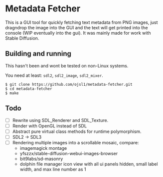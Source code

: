 # Metadata Fetcher
This is a GUI tool for quickly fetching text metadata from PNG images, just dragndrop the image into the GUI and the text will get printed into the console (WIP eventually into the gui). It was mainly made for work with Stable Diffusion.

## Building and running
This hasn't been and wont be tested on non-Linux systems.

You need at least: `sdl2`, `sdl2_image`, `sdl2_mixer`.

```
$ git clone https://github.com/ojsl1/metadata-fetcher.git
$ cd metadata-fetcher
$ make
```

## Todo
- [ ] Rewrite using SDL_Renderer and SDL_Texture.
- [ ] Render with OpenGL instead of SDL
- [ ] Abstract pure virtual class methods for runtime polymorphism.
- [ ] SDL2 -> SDL3
- [ ] Rendering multiple images into a scrollable mosaic, compare:
    - imagemagick montage
    - yfszzx/stable-diffusion-webui-images-browser
    - bit9labs/sd-masonry
    - dolphin file manager icon view with all ui panels hidden, small label width, and max line number as 1
